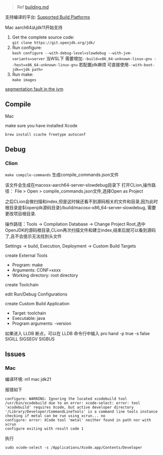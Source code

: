 


> Ref [building.md](https://github.com/openjdk/jdk/blob/master/doc/building.md)

支持编译的平台:
[Supported Build Platforms](https://wiki.openjdk.org/display/Build/Supported+Build+Platforms)

Mac aarch64从jdk11开始支持




1. Get the complete source code:<br/>
   `git clone https://git.openjdk.org/jdk/`
2. Run configure:<br/>
   `bash configure --with-debug-level=slowdebug --with-jvm-variants=server`
   当WSL下 需要增加`--build=x86_64-unknown-linux-gnu --host=x86_64-unknown-linux-gnu`
    若配置jdk麻烦 可直接使用`--with-boot-jdk=<jdk path>`
3. Run make:<br/>
   `make images`



[segmentation fault in the jvm](https://mail.openjdk.org/pipermail/jdk7-dev/2011-March/001983.html)


## Compile

Mac

make sure you have installed Xcode
```shell
brew install ccache freetype autoconf
```

## Debug

### Clion

`make compile-commands` 生成compile_commands.json文件

该文件会生成在macosx-aarch64-server-slowdebug目录下
打开CLion,操作路径： File > Open > compile_commands.json文件,选择Open as Project

之后CLion会做扫描和index,但是这时候还看不到源码相关的文件和目录,因为此时根目录是${openjdk源码目录}/build/macosx-x86_64-server-slowdebug, 需要更改项目根目录.

操作路径：Tools -> Compilation Database -> Change Project Root,选中OpenJDK的源码根目录,CLion再次扫描文件和建立index,结束后就可以看到源码了,且不会提示无法找到头文件

Settings -> build, Execution, Deployment -> Custom Build Targets

create External Tools

- Program: make
- Arguments: CONF=xxxx
- Working directory: root directory


create Toolchain



edit Run/Debug Configurations

create Custom Build Application

- Target: toolchain
- Executable: java
- Program arguments: -version


如果进入 LLDB 断点，可以在 LLDB 命令行中输入 pro hand -p true -s false SIGILL SIGSEGV SIGBUS



## Issues


### Mac

编译环境: m1 mac jdk21

报错如下

```
configure: WARNING: Ignoring the located xcodebuild tool /usr/bin/xcodebuild due to an error: xcode-select: error: tool 'xcodebuild' requires Xcode, but active developer directory '/Library/Developer/CommandLineTools' is a command line tools instance
checking if metal can be run using xcrun... no
configure: error: XCode tool 'metal' neither found in path nor with xcrun
configure exiting with result code 1
```

执行

```shell
sudo xcode-select -s /Applications/Xcode.app/Contents/Developer
```







